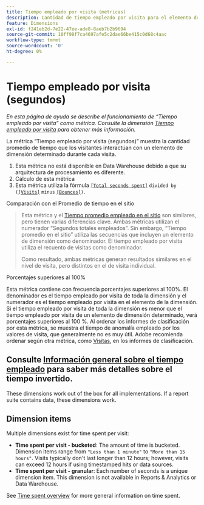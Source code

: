 ```yaml
---
title: Tiempo empleado por visita (métricas)
description: Cantidad de tiempo empleado por visita para el elemento de la dimensión.
feature: Dimensions
exl-id: f241eb2d-7e22-47ee-ade8-8aeb7b2b9694
source-git-commit: 10ff98f7ca4697afe5c2dae66be415c0d68c4aac
workflow-type: tm+mt
source-wordcount: '0'
ht-degree: 0%

---
```


# Tiempo empleado por visita (segundos)

*En esta página de ayuda se describe el funcionamiento de “Tiempo empleado por visita” como métrica. Consulte la dimensión [Tiempo empleado por visita](../dimensions/time-spent-per-visit.md) para obtener más información.*

La métrica “Tiempo empleado por visita (segundos)” muestra la cantidad promedio de tiempo que los visitantes interactúan con un elemento de dimensión determinado durante cada visita.

1. Esta métrica no está disponible en Data Warehouse debido a que su arquitectura de procesamiento es diferente.
2. Cálculo de esta métrica
3. Esta métrica utiliza la fórmula [`[Total seconds spent]`](total-seconds-spent.md) `divided by (`[`[Visits]`](visits.md) `minus` [`[Bounces]`](bounces.md)`)`.

Comparación con el Promedio de tiempo en el sitio

>Esta métrica y el [Tiempo promedio empleado en el sitio](average-time-on-site.md) son similares, pero tienen varias diferencias clave. Ambas métricas utilizan el numerador “Segundos totales empleados”. Sin embargo, “Tiempo promedio en el sitio” utiliza las secuencias que incluyen un elemento de dimensión como denominador. El tiempo empleado por visita utiliza el recuento de visitas como denominador.
>
>Como resultado, ambas métricas generan resultados similares en el nivel de visita, pero distintos en el de visita individual.

Porcentajes superiores al 100%[](time-spent-on-page.md)

Esta métrica contiene con frecuencia porcentajes superiores al 100%. El denominador es el tiempo empleado por visita de toda la dimensión y el numerador es el tiempo empleado por visita en el elemento de la dimensión. Si el tiempo empleado por visita de toda la dimensión es menor que el tiempo empleado por visita de un elemento de dimensión determinado, verá porcentajes superiores al 100 %. Al ordenar los informes de clasificación por esta métrica, se muestra el tiempo de anomalía empleado por los valores de visita, que generalmente no es muy útil. Adobe recomienda ordenar según otra métrica, como [Visitas](visits.md), en los informes de clasificación.[](../metrics/time-spent-per-visit.md)

## Consulte [Información general sobre el tiempo empleado](time-spent.md) para saber más detalles sobre el tiempo invertido.

These dimensions work out of the box for all implementations. If a report suite contains data, these dimensions work.

## Dimension items

Multiple dimensions exist for time spent per visit:

* **Time spent per visit - bucketed**: The amount of time is bucketed. Dimension items range from `"Less than 1 minute"` to `"More than 15 hours"`. Visits typically don&#39;t last longer than 12 hours; however, visits can exceed 12 hours if using timestamped hits or data sources.
* **Time spent per visit - granular**: Each number of seconds is a unique dimension item. This dimension is not available in Reports &amp; Analytics or Data Warehouse.

See [Time spent overview](../metrics/time-spent.md) for more general information on time spent.

